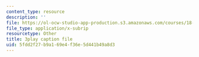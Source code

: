 ```yaml
---
content_type: resource
description: ''
file: https://ol-ocw-studio-app-production.s3.amazonaws.com/courses/18-01sc-single-variable-calculus-fall-2010/5fdd2f27b9a169e4f36e5d441b49a8d3_jBkXbAgMj6s.srt
file_type: application/x-subrip
resourcetype: Other
title: 3play caption file
uid: 5fdd2f27-b9a1-69e4-f36e-5d441b49a8d3
---
```

